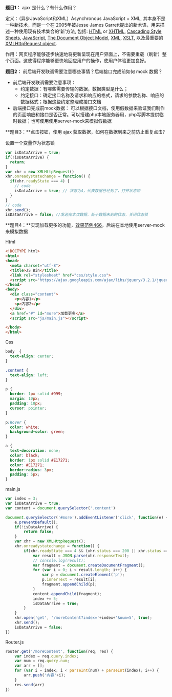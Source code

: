**题目1：** ajax 是什么？有什么作用？

定义：（异步JavaScript和XML）Asynchronous JavaScript + XML, 其本身不是一种新技术，而是一个在 2005年被Jesse James Garrett提出的新术语，用来描述一种使用现有技术集合的‘新’方法, 包括: [HTML](https://developer.mozilla.org/en-US/docs/HTML) or [XHTML](https://developer.mozilla.org/en-US/docs/XHTML), [Cascading Style Sheets](https://developer.mozilla.org/en-US/docs/CSS), [JavaScript](https://developer.mozilla.org/en-US/docs/JavaScript), [The Document Object Model](https://developer.mozilla.org/en-US/docs/DOM), [XML](https://developer.mozilla.org/en-US/docs/XML), [XSLT](https://developer.mozilla.org/en-US/docs/XSLT), 以及最重要的 [XMLHttpRequest object](https://developer.mozilla.org/en-US/docs/DOM/XMLHttpRequest).

作用：网页程序能够逐步快速地将更新呈现在用户界面上，不需要重载（刷新）整个页面。这使得程序能够更快地回应用户的操作，使用户体验更加良好。

**题目2：** 前后端开发联调需要注意哪些事情？后端接口完成前如何 mock 数据？

- 前后端开发联调需要注意事项： 
  - 约定数据：有哪些需要传输的数据，数据类型是什么；
  - 约定接口：确定接口名称及请求和响应的格式，请求的参数名称、响应的数据格式；根据这些约定整理成接口文档
- 后端接口完成前mock数据： 
  可以根据接口文档，使用假数据来验证我们制作的页面响应和接口是否正常。可以搭建php本地服务器用，php写脚本提供临时数据；也可使用使用server-mock来模拟假数据

**题目3：**点击按钮，使用 ajax 获取数据，如何在数据到来之前防止重复点击?

设置一个变量作为状态锁

```javascript
var isDataArrive = true;
if(!isDataArrive) {
  return;
}
var xhr = new XMLHttpRequest()
xhr.onreadystatechange = function() {
  if(xhr.readyState === 4) {
    // code
    isDataArrive = true; // 状态为4，代表数据已经到了，打开状态锁
  }
}
// code
xhr.send();
isDataArrive = false; //发送完本次数据，处于数据未到的状态，关闭状态锁
```

**题目4：**实现加载更多的功能，[效果范例466](http://jrgzuoye.applinzi.com/%E4%BD%9C%E4%B8%9A%E5%AE%89%E6%8E%92/jscode/JS9-jqueryajax/1.html)，后端在本地使用server-mock来模拟数据

Html

```html
<!DOCTYPE html>
<html>
<head>
  <meta charset="utf-8">
  <title>JS Bin</title>
  <link rel="stylesheet" href="css/style.css">
  <script src="https://ajax.googleapis.com/ajax/libs/jquery/3.2.1/jquery.min.js"></script>
</head>
<body>
  <div class="content">
    <p>内容1</p>
    <p>内容2</p>
  </div>
  <a href="#" id="more">加载更多</a>
  <script src="js/main.js"></script>

</body>
</html>
```

Css

```css
body  {
  text-align: center;
}

.content {
  text-align: left;
}

p {
  border: 1px solid #999;
  margin: 10px;
  padding: 10px;
  cursor: pointer;
}

p:hover {
  color: white;
  background-color: green;
}

a {
  text-decoration: none;
  color: black;
  border: 1px solid #E17271;
  color: #E17271;
  border-radius: 3px;
  padding: 5px;
}
```

main.js

```javascript
var index = 3;
var isDataArrive = true;
var content = document.querySelector('.content')

document.querySelector('#more').addEventListener('click', function(e) {
    e.preventDefault();
    if(!isDataArrive) {
        return false;
    }
    var xhr = new XMLHttpRequest();
    xhr.onreadystatechange = function() {
        if(xhr.readyState === 4 && (xhr.status === 200 || xhr.status === 304)) {
            var result = JSON.parse(xhr.responseText);
            // console.log(result);
            var fragment = document.createDocumentFragment();
            for (var i = 0; i < result.length; i++) {
                var p = document.createElement('p');
                p.innerText = result[i];
                fragment.appendChild(p);
            }
            content.appendChild(fragment);
            index += 5;
            isDataArrive = true;
        }
    }
    xhr.open('get', '/moreContent?index='+index+'&num=5', true);
    xhr.send();
    isDataArrive = false;
})
```

Router.js

```javascript
router.get('/moreContent', function(req, res) {
    var index = req.query.index;
    var num = req.query.num;
    var arr = [];
    for (var i = index; i < parseInt(num) + parseInt(index); i++) {
        arr.push('内容'+i);
    }
    res.send(arr)
})
```

